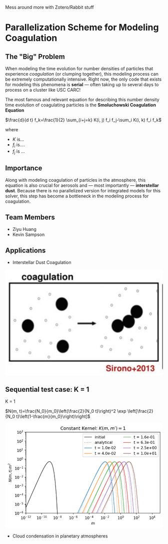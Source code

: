 Mess around more with Zotero/Rabbit stuff

# Parallelization Scheme for Modeling Coagulation

## The "Big" Problem

When modeling the time evolution for number densities of particles that experience *coagulation* (or clumping together), this modeling process can be extremely computationally intensive. Right now, the only code that exists for modeling this phenomena is **serial** — often taking up to several days to process on a cluster like USC CARC!

The most famous and relevant equation for describing this number density time evolution of coagulating particles is the **Smoluchowski Coagulation Equation**

$\frac{d}{d t} f_k=\frac{1}{2} \sum_{i+j=k} K(i, j) f_i f_j-\sum_i K(i, k) f_i f_k$

where

* $K$ is…
* $f_i$ is….
* $f_j$ is …

## Importance

Along with modeling coagulation of particles in the atmosphere, this equation is also crucial for aerosols and — most importantly — **interstellar dust**. Because there is no parallelized version for integrated models for this solver, this step has become a bottleneck in the modeling process for coagulation.


## Team Members

* Ziyu Huang
* Kevin Sampson

## Applications

* Interstellar Dust Coagulation


![](https://github.com/DylanUSC/Parallel_Coagulation_Kernel/blob/main/Coagulation_Figure.png)

## Sequential test case: K = 1

K = 1

$N(m, t)=\frac{N_0}{m_0}\left(\frac{2}{N_0 t}\right)^2 \exp \left[\frac{2}{N_0 t}\left(1-\frac{m}{m_0}\right)\right]$

![](https://github.com/DylanUSC/Parallel_Coagulation_Kernel/blob/main/K1_Dustpy.png)


* Cloud condensation in planetary atmospheres



